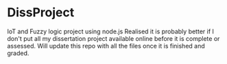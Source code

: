 # DissProject
IoT and Fuzzy logic project using node.js 
Realised it is probably better if I don't put all my dissertation project available online before it is complete or assessed. Will update this repo with all the files once it is finished and graded.
